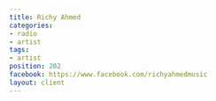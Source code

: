 ```yaml
---
title: Richy Ahmed
categories:
- radio
- artist
tags:
- artist
position: 202
facebook: https://www.facebook.com/richyahmedmusic
layout: client
---
```


